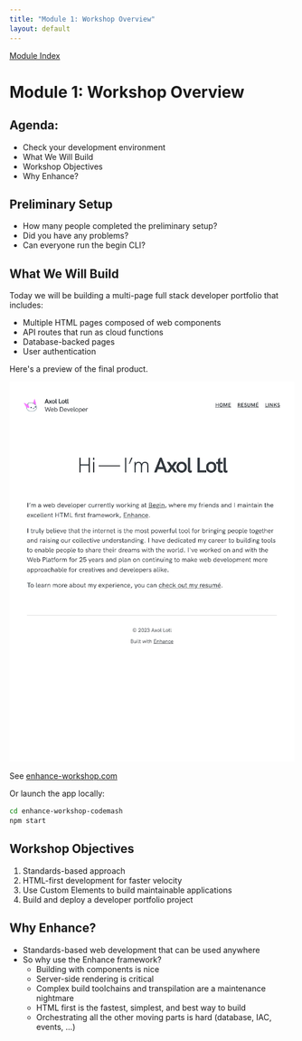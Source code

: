 ```yaml
---
title: "Module 1: Workshop Overview"
layout: default
---
```


[Module Index](/enhance-workshop-codemash)


# Module 1: Workshop Overview

## Agenda:

- Check your development environment
- What We Will Build
- Workshop Objectives
- Why Enhance?


## Preliminary Setup

- How many people completed the preliminary setup?
- Did you have any problems?
- Can everyone run the begin CLI?

## What We Will Build

Today we will be building a multi-page full stack developer portfolio that includes:

  - Multiple HTML pages composed of web components
  - API routes that run as cloud functions
  - Database-backed pages
  - User authentication

Here's a preview of the final product.

![enhance workshop](./images/homepage.png)

See [enhance-workshop.com](https://enhance-workshop.com)

Or launch the app locally:

  ```bash
  cd enhance-workshop-codemash
  npm start
  ```

## Workshop Objectives

1. Standards-based approach
2. HTML-first development for faster velocity
3. Use Custom Elements to build maintainable applications
4. Build and deploy a developer portfolio project


## Why Enhance?

- Standards-based web development that can be used anywhere
- So why use the Enhance framework?
    - Building with components is nice
    - Server-side rendering is critical
    - Complex build toolchains and transpilation are a maintenance nightmare
    - HTML first is the fastest, simplest, and best way to build
    - Orchestrating all the other moving parts is hard (database, IAC, events, …)
